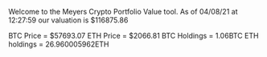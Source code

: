 Welcome to the Meyers Crypto Portfolio Value tool. 
As of 04/08/21 at 12:27:59 our valuation is $116875.86 

BTC Price = $57693.07
 ETH Price = $2066.81
BTC Holdings = 1.06BTC
 ETH holdings = 26.960005962ETH 
